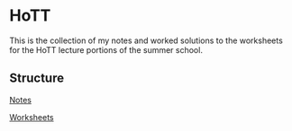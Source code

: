 # HoTT

This is the collection of my notes and worked solutions to 
the worksheets for the HoTT lecture portions of the 
summer school.

## Structure

[Notes](https://github.com/KripkesBeard/hottest-summer-school/tree/master/HoTT/Notes)

[Worksheets](https://github.com/KripkesBeard/hottest-summer-school/tree/master/HoTT/Worksheets)